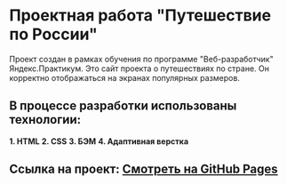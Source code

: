 # Проектная работа "Путешествие по России"

Проект создан в рамках обучения по программе "Веб-разработчик" Яндекс.Практикум.
Это сайт проекта о путешествиях по стране. Он корректно отображаться на экранах популярных размеров.

## В процессе разработки использованы технологии:

**1. HTML**
**2. CSS**
**3. БЭМ**
**4. Адаптивная верстка**

## Ссылка на проект: [Смотреть на GitHub Pages](https://zorkiy82.github.io/russian-travel/)

